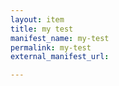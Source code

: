```yaml
---
layout: item
title: my test
manifest_name: my-test
permalink: my-test
external_manifest_url: 

---
```

<!-- Add an essay or interpretive material below this line,
using HTML or markdown.  Do not modify this file above this line -->
